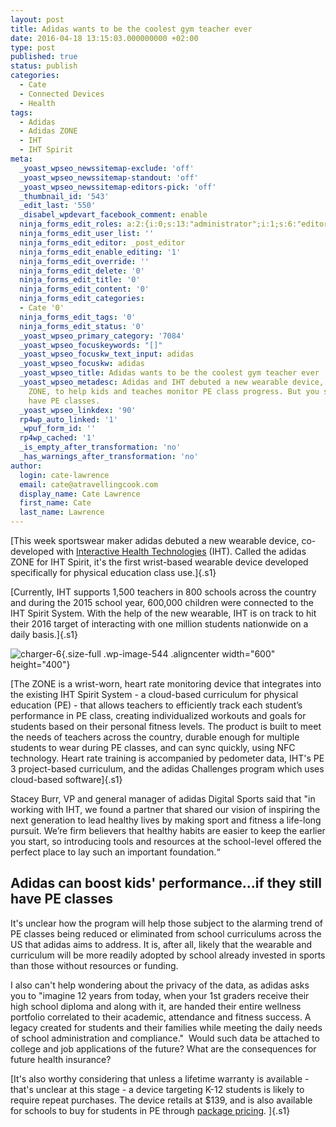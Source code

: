 ```yaml
---
layout: post
title: Adidas wants to be the coolest gym teacher ever
date: 2016-04-18 13:15:03.000000000 +02:00
type: post
published: true
status: publish
categories:
  - Cate
  - Connected Devices
  - Health
tags:
  - Adidas
  - Adidas ZONE
  - IHT
  - IHT Spirit
meta:
  _yoast_wpseo_newssitemap-exclude: 'off'
  _yoast_wpseo_newssitemap-standout: 'off'
  _yoast_wpseo_newssitemap-editors-pick: 'off'
  _thumbnail_id: '543'
  _edit_last: '550'
  _disabel_wpdevart_facebook_comment: enable
  ninja_forms_edit_roles: a:2:{i:0;s:13:"administrator";i:1;s:6:"editor";}
  ninja_forms_edit_user_list: ''
  ninja_forms_edit_editor: _post_editor
  ninja_forms_edit_enable_editing: '1'
  ninja_forms_edit_override: ''
  ninja_forms_edit_delete: '0'
  ninja_forms_edit_title: '0'
  ninja_forms_edit_content: '0'
  ninja_forms_edit_categories:
  - Cate '0'
  ninja_forms_edit_tags: '0'
  ninja_forms_edit_status: '0'
  _yoast_wpseo_primary_category: '7084'
  _yoast_wpseo_focuskeywords: "[]"
  _yoast_wpseo_focuskw_text_input: adidas
  _yoast_wpseo_focuskw: adidas
  _yoast_wpseo_title: Adidas wants to be the coolest gym teacher ever
  _yoast_wpseo_metadesc: Adidas and IHT debuted a new wearable device, the adidas
    ZONE, to help kids and teaches monitor PE class progress. But you still need to
    have PE classes.
  _yoast_wpseo_linkdex: '90'
  rp4wp_auto_linked: '1'
  _wpuf_form_id: ''
  rp4wp_cached: '1'
  _is_empty_after_transformation: 'no'
  _has_warnings_after_transformation: 'no'
author:
  login: cate-lawrence
  email: cate@atravellingcook.com
  display_name: Cate Lawrence
  first_name: Cate
  last_name: Lawrence
---
```

[This week sportswear maker adidas debuted a new wearable device,
co-developed with [Interactive Health Technologies](https://ihtusa.com/)
(IHT). Called the adidas ZONE for IHT Spirit, it's the first wrist-based
wearable device developed specifically for physical education class
use.]{.s1}

[Currently, IHT supports 1,500 teachers in 800 schools across the
country and during the 2015 school year, 600,000 children were connected
to the IHT Spirit System. With the help of the new wearable, IHT is on
track to hit their 2016 target of interacting with one million students
nationwide on a daily basis.]{.s1}

![charger-6](rw-import/charger-6.jpg){.size-full
.wp-image-544 .aligncenter width="600" height="400"}

[The ZONE is a wrist-worn, heart rate monitoring device that integrates
into the existing IHT Spirit System - a cloud-based curriculum for
physical education (PE) - that allows teachers to efficiently track each
student’s performance in PE class, creating individualized workouts and
goals for students based on their personal fitness levels. The product
is built to meet the needs of teachers across the country, durable
enough for multiple students to wear during PE classes, and can sync
quickly, using NFC technology. Heart rate training is accompanied by
pedometer data, IHT's PE 3 project-based curriculum, and the adidas
Challenges program which uses cloud-based software]{.s1}

Stacey Burr, VP and general manager of adidas Digital Sports said that
"in working with IHT, we found a partner that shared our vision of
inspiring the next generation to lead healthy lives by making sport and
fitness a life-long pursuit. We’re firm believers that healthy habits
are easier to keep the earlier you start, so introducing tools and
resources at the school-level offered the perfect place to lay such an
important foundation.“

Adidas can boost kids' performance...if they still have PE classes
------------------------------------------------------------------

It's unclear how the program will help those subject to the alarming
trend of PE classes being reduced or eliminated from school curriculums
across the US that adidas aims to address. It is, after all, likely that
the wearable and curriculum will be more readily adopted by school
already invested in sports than those without resources or funding.

I also can't help wondering about the privacy of the data, as adidas
asks you to "imagine 12 years from today, when your 1st graders receive
their high school diploma and along with it, are handed their entire
wellness portfolio correlated to their academic, attendance and fitness
success. A legacy created for students and their families while meeting
the daily needs of school administration and compliance."  Would such
data be attached to college and job applications of the future? What are
the consequences for future health insurance?

[It's also worthy considering that unless a lifetime warranty is
available - that's unclear at this stage - a device targeting K-12
students is likely to require repeat purchases. The device retails at
\$139, and is also available for schools to buy for students in PE
through [package pricing](https://ihtusa.com/zone-pricing/). ]{.s1}
